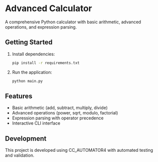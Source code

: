 # Advanced Calculator

A comprehensive Python calculator with basic arithmetic, advanced operations, and expression parsing.

## Getting Started

1. Install dependencies:
   ```bash
   pip install -r requirements.txt
   ```

2. Run the application:
   ```bash
   python main.py
   ```

## Features

- Basic arithmetic (add, subtract, multiply, divide)
- Advanced operations (power, sqrt, modulo, factorial)
- Expression parsing with operator precedence
- Interactive CLI interface

## Development

This project is developed using CC_AUTOMATOR4 with automated testing and validation.